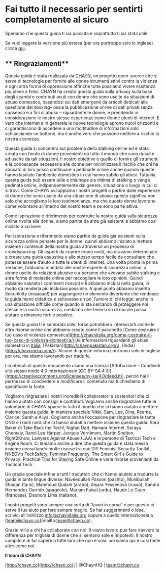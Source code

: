 # **Fai tutto il necessario per sentirti completamente al sicuro**

Speriamo che questa guida ti sia piaciuta e soprattutto ti sia stata utile.

Se vuoi leggere la versione più estesa \(per ora purtroppo solo in inglese\) clicca [qui](https://chayn.gitbooks.io/advanced-diy-privacy-for-every-woman/content/).

## ** Ringraziamenti**

Questa guida è stata realizzata da [CHAYN](http://chayn.co/), un progetto open-source che si serve di tecnologie per fornire alle donne strumenti attivi contro la violenza e ogni altra forma di oppressione affinché tutte possiamo vivere esistenza più piene e felici. CHAYN ha creato questa guida sulla privacy sulla base degli scambi e contributi avuti con donne che sono uscite da situazioni di abuso domestico, basandosi sui dati emergenti da articoli dedicati alla questione del doxxing– ossia la pubblicazione online di dati privati senza consenso e a fini di abuso – riguardante le donne, e prendendo in considerazione le nostre stesse esperienze come donne utenti di internet. È vero che internet e in generale le nuove tecnologie aprono nuovi orizzonti e ci garantiscono di accedere a una moltitudine di informazioni solo schiacciando un bottone, ma è anche vero che possono mettere a rischio la nostra sicurezza.

Questa guida si concentra sul problema dello stalking online ed è stata creata con l’aiuto di donne provenienti da tutto il mondo che sono riuscite ad uscire da tali situazioni. Il nostro obiettivo è quello di fornire gli strumenti e le conoscenze necessarie alle donne per minimizzare il rischio che chi ha abusato di loro possa continuare a pedinarle online anche quando queste hanno lasciato l’ambiente domestico in cui hanno subito gli abusi. Tuttavia, questa guida può essere utile a chiunque sia vittima di stalking o venga pedinata online, indipendentemente dal genere, situazione o luogo in cui ci si trovi. Come CHAYN sviluppiamo i nostri progetti a partire dalle esperienze di donne che sono uscite da una situazione di abuso: questo significa non solo che accogliamo le loro testimonianze, ma che queste donne lavorano come volontarie all’interno del nostro team e ne sono parte attiva.

Come ispirazione e riferimento per costruire la nostra guida sulla sicurezza online rivolta alle donne, siamo partite da altre già esistenti e abbiamo così iniziato a scrivere

Per ispirazione e riferimento siamo partite da guide già esistenti sulla sicurezza online pensate per le donne; quindi abbiamo iniziato a mettere insieme i contenuti della nostra guida attraverso un processo di crowdsourcing. Gli aspetti da coprire erano molti, ma eravamo determinate a creare una guida esaustiva e allo stesso tempo facile da consultare che potesse essere d’aiuto a tutte le utenti di internet. Una volta pronta la prima versione, l’abbiamo mandata alle nostre esperte di sicurezza online, a donne uscite da relazioni abusive e a persone che avevano subito stalking e altre forme di molestie online per raccogliere le loro opinioni. Quindi abbiamo valutato i commenti ricevuti e li abbiamo inclusi nella guida, in modo da renderla più inclusiva possibile. A quel punto abbiamo inserito Securikitty \(miaaaao!\) per aggiungere un elemento divertente che rendesse la guida meno didattica e sollevasse un po’ l’umore di chi legge: anche in una situazione difficile come quando si sta cercando di proteggere noi stesse e la nostra sicurezza, crediamo che tenersi su di morale possa aiutare a rimanere forti e positive.

Se questa guida ti è sembrata utile, forse potrebbero interessarti anche le altre risorse online che abbiamo creato come il pacchetto [Come costruire il tuo caso di violenza domestica](http://chaynitalia.org/come-costruire-il-tuo-caso-di-violenza-domestica/\),le informazioni riguardanti gli abusi domestici in [Italia](http://chaynitalia.org/), [Pakistan](http://chaynpakistan.org/\), [India](http://chaynindia.com/\). Alcune di queste informazioni sono solo in inglese per ora, ma stiamo lavorando per tradurle.

I contenuti di questo documento usano una licenza [Attribuzione – Condividi allo stesso modo 4.0 Internazionale \(CC BY-SA 4.0\)](https://creativecommons.org/licenses/by-sa/4.0/deed.it\), perciò hai il permesso di condividere e modificare il contenuto ma ti chiediamo di specificare la fonte.

Vogliamo ringraziare i nostri incredibili collaboratori e sostenitori che ci hanno aiutato con consigli e contributi. Vogliamo anche ringraziare tutte le volontarie di CHAYN sparse in tutto il mondo che ci hanno aiutato a mettere insieme questa guida, in maniera speciale Nikki, Sam, Lee, Dina, Reema, Clarice, Sarah e Aliya. Cogliamo anche l’occasione per ringraziare le tante ONG e i tanti nerd che ci hanno aiutati a mettere insieme questa guida: Sara Baker di Take Back the Tech!, Nighat Dad, Hamara Internet, Soraya Chemaly, Randi Lee Harper, Jacquie Vernimont, Martin Shelton, Right2Know, Lawyers Against Abuse \(LAA\) e le persone di Tactical Tech e Engine Room. Ci teniamo anche a dire che questa guida è stata messa insieme consultando molte risorse tra cui: DIY Feminist Security Toolkit, NNEDV’s TechSafety, Feminist Frequency, The Smart Girl's Guide to Privacy: Practical Tips for Staying Safe Online e varie risorse provenienti da Tactical Tech.

Un grazie speciale infine a tutti i traduttori che ci hanno aiutato a tradurre la guida in tante lingue diverse: Naveedullah Pasoon \(pashto\), Muhibullah Shadan \(farsi\), Mahmoud Qudaih \(arabo\), Aisara Yessenova \(russo\), Sandra Hernandez Garrido \(spagnolo\), Mariam Faisal \(urdu\), Haude Le Guen \(francese\), Eleonora Lima \(italiano\).

I nostri progetti sono sempre una sorta di “lavori in corso” e per questo ci serve il tuo aiuto per fare sempre meglio. Se hai suggerimenti o idee, scrivici all’indirizzo [info@chaynitalia.org](/mailto:info@chaynitalia.org) 
oppure a quello internazionela a [team@chayn.co](mailto:team@chayn.co\).

Grazie mille a chi ha collaborato con noi. Il vostro lavoro può fare davvero la differenza per migliaia di donne che si sentono sole e impotenti. Il nostro compito è di far sapere a tutte loro che non è così: noi siamo qui e così tante altre come noi.

**Il team di CHAYN**

[http://chayn.co](http://chayn.co/) \| @ChaynHQ \| team@chayn.co


